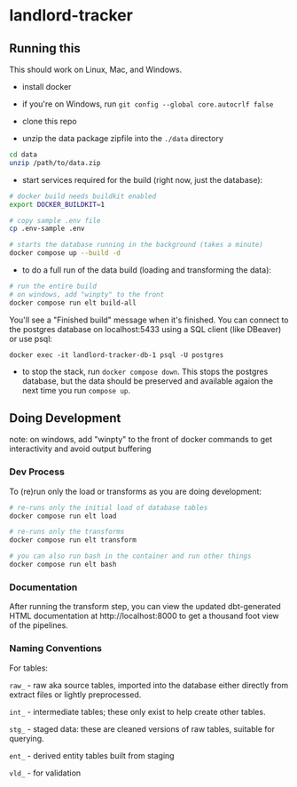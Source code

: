 # landlord-tracker

## Running this

This should work on Linux, Mac, and Windows.

* install docker

* if you're on Windows, run `git config --global core.autocrlf false`

* clone this repo

* unzip the data package zipfile into the `./data` directory

```sh
cd data
unzip /path/to/data.zip
```

* start services required for the build (right now, just the database):

```sh
# docker build needs buildkit enabled
export DOCKER_BUILDKIT=1

# copy sample .env file
cp .env-sample .env

# starts the database running in the background (takes a minute)
docker compose up --build -d
```

* to do a full run of the data build (loading and transforming the data):

```sh
# run the entire build
# on windows, add "winpty" to the front
docker compose run elt build-all
```

You'll see a "Finished build" message when it's finished. You can connect to
the postgres database on localhost:5433 using a SQL client (like DBeaver) or use psql:

```docker exec -it landlord-tracker-db-1 psql -U postgres```

* to stop the stack, run `docker compose down`. This stops the postgres
database, but the data should be preserved and available agaion the next time
you run `compose up`.

## Doing Development

note: on windows, add "winpty" to the front of docker commands
to get interactivity and avoid output buffering

### Dev Process

To (re)run only the load or transforms as you are doing development:

```sh
# re-runs only the initial load of database tables
docker compose run elt load

# re-runs only the transforms
docker compose run elt transform

# you can also run bash in the container and run other things
docker compose run elt bash
```

### Documentation

After running the transform step, you can view the updated dbt-generated
HTML documentation at http://localhost:8000 to get a thousand foot view of
the pipelines.

### Naming Conventions

For tables:

`raw_` - raw aka source tables, imported into the database either directly
from extract files or lightly preprocessed.

`int_` - intermediate tables; these only exist to help create other tables.

`stg_` - staged data: these are cleaned versions of raw tables, suitable for querying.

`ent_` - derived entity tables built from staging 

`vld_` - for validation
